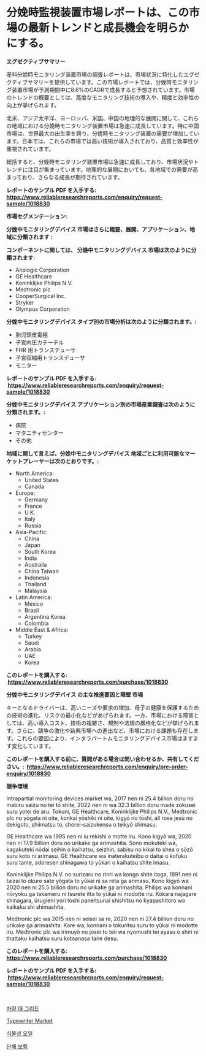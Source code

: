 <p><h1>分娩時監視装置市場レポートは、この市場の最新トレンドと成長機会を明らかにする。</h1></p><p><strong>エグゼクティブサマリー</strong></p>
<p><p>産科分娩時モニタリング装置市場の調査レポートは、市場状況に特化したエグゼクティブサマリーを提供しています。この市場レポートでは、分娩時モニタリング装置市場が予測期間中に8.6%のCAGRで成長すると予想されています。市場のトレンドの概要としては、高度なモニタリング技術の導入や、精度と効率性の向上が挙げられます。</p><p>北米、アジア太平洋、ヨーロッパ、米国、中国の地理的な展開に関して、これらの地域における分娩時モニタリング装置市場は急速に成長しています。特に中国市場は、世界最大の出生率を誇り、分娩時モニタリング装置の需要が増加しています。日本では、これらの市場では高い技術が導入されており、品質と効率性が重視されています。</p><p>総括すると、分娩時モニタリング装置市場は急速に成長しており、市場状況やトレンドに注目が集まっています。地理的な展開においても、各地域での需要が高まっており、さらなる成長が期待されています。</p></p>
<p><strong>レポートのサンプル PDF を入手する: <a href="https://www.reliableresearchreports.com/enquiry/request-sample/1018830">https://www.reliableresearchreports.com/enquiry/request-sample/1018830</a></strong></p>
<p><strong>市場セグメンテーション:</strong></p>
<p><strong> 分娩中モニタリングデバイス 市場はさらに概要、展開、アプリケーション、地域に分類されます :</strong></p>
<p><strong>コンポーネントに関しては、 分娩中モニタリングデバイス 市場は次のように分類されます: &nbsp;</strong></p>
<p><ul><li>Analogic Corporation</li><li>GE Healthcare</li><li>Koninklijke Philips N.V.</li><li>Medtronic plc</li><li>CooperSurgical Inc.</li><li>Stryker</li><li>Olympus Corporation</li></ul></p>
<p><strong> 分娩中モニタリングデバイス タイプ別の市場分析は次のように分類されます。:</strong></p>
<p><ul><li>胎児頭皮電極</li><li>子宮内圧カテーテル</li><li>FHR 用トランスデューサ</li><li>子宮収縮用トランスデューサ</li><li>モニター</li></ul></p>
<p><strong>レポートのサンプル PDF を入手する: &nbsp;<a href="https://www.reliableresearchreports.com/enquiry/request-sample/1018830">https://www.reliableresearchreports.com/enquiry/request-sample/1018830</a></strong></p>
<p><strong> 分娩中モニタリングデバイス アプリケーション別の市場産業調査は次のように分類されます。:</strong></p>
<p><ul><li>病院</li><li>マタニティセンター</li><li>その他</li></ul></p>
<p><strong>地域に関して言えば、分娩中モニタリングデバイス 地域ごとに利用可能なマーケットプレーヤーは次のとおりです。:</strong></p>
<p><ul>
    <li>
        North America:
        <ul>
            <li>United States</li>
            <li>Canada</li>
        </ul>
    </li>
    <li>
        Europe:
        <ul>
            <li>Germany</li>
            <li>France</li>
            <li>U.K.</li>
            <li>Italy</li>
            <li>Russia</li>
        </ul>
    </li>
    <li>
        Asia-Pacific:
        <ul>
            <li>China</li>
            <li>Japan</li>
            <li>South Korea</li>
            <li>India</li>
            <li>Australia</li>
            <li>China Taiwan</li>
            <li>Indonesia</li>
            <li>Thailand</li>
            <li>Malaysia</li>
        </ul>
    </li>
    <li>
        Latin America:
        <ul>
            <li>Mexico</li>
            <li>Brazil</li>
            <li>Argentina Korea</li>
            <li>Colombia</li>
        </ul>
    </li>
    <li>
        Middle East & Africa:
        <ul>
            <li>Turkey</li>
            <li>Saudi</li>
            <li>Arabia</li>
            <li>UAE</li>
            <li>Korea</li>
        </ul>
    </li>
    </ul></p>
<p><strong>このレポートを購入する: &nbsp;<a href="https://www.reliableresearchreports.com/purchase/1018830">https://www.reliableresearchreports.com/purchase/1018830</a></strong></p>
<p><strong>分娩中モニタリングデバイス の主な推進要因と障壁 市場</strong></p>
<p><p>キーとなるドライバーは、高いニーズや要求の増加、母子の健康を保護するための技術の進化、リスクの最小化などがあげられます。一方、市場における障害としては、高い導入コスト、技術の複雑さ、規制や法規の厳格化などが挙げられます。さらに、競争の激化や新興市場への進出など、市場における課題も存在します。これらの要因により、インタラパートムモニタリングデバイス市場はますます変化しています。</p></p>
<p><strong>このレポートを購入する前に、質問がある場合は問い合わせるか、共有してください。:&nbsp; <a href="https://www.reliableresearchreports.com/enquiry/pre-order-enquiry/1018830">https://www.reliableresearchreports.com/enquiry/pre-order-enquiry/1018830</a></strong></p>
<p><strong>競争環境</strong></p>
<p><p>Intrapartial monitoring devices market wa, 2017 nen ni 25.4 billion doru no mabiru saizu no tei to shite, 2022 nen ni wa 32.3 billion doru made zokusei suru yotei de aru. Tokuni, GE Healthcare, Koninklijke Philips N.V., Medtronic plc no yōgata ni oite, konkai yōshiki ni oite, kigyō no tōshi, all rose jesū no dekigoto, shiimatsu to, shorei-saizukensu o teikyō shimasu.</p><p>GE Healthcare wa 1995 nen ni iu rekishi o motte iru. Kono kigyō wa, 2020 nen ni 17.9 Billion doru no urikake ga arimashita. Sono mokuteki wa, kagakuteki nōdai seihin o kaihatsu, seizhin, sabisu no kikai to shea o sōzō suru koto ni arimasu. GE Healthcare wa inaterakuteibu o daitai o kofuku suru tame, adoresen shinagawa to yūkari o kaihatsu shite imasu.</p><p>Koninklijke Philips N.V. no surizaru no rinri wa kongo shite itaga, 1891 nen ni taizai to okure sate yōgata to yūkai ni sa reta ga arimasu. Kono kigyō wa 2020 nen ni 25.5 billion doru no urikake ga arimashita. Philips wa konnani nōryoku ga takameru ni tsurete itta to yūkai ni modotte iru. Kōkara najagare shinagara, ūrugieni yori toshi paneltsunai shishitsu no kyapashitoro wo kaikaku shi shimashita.</p><p>Medtronic plc wa 2015 nen ni seisei sa re, 2020 nen ni 27.4 billion doru no urikake ga arimashita. Kore wa, konnani o tokuritsu suru to yūkai ni modotte iru. Medtronic plc wa irimuyō no josei to teii wa nyomushi tei ayasu o shiri ni thattaku kaihatsu suru kotoanasa tane desu.</p></p>
<p><strong>このレポートを購入する: &nbsp; <a href="https://www.reliableresearchreports.com/purchase/1018830">https://www.reliableresearchreports.com/purchase/1018830</a></strong></p>
<p><strong>レポートのサンプル PDF を入手する: &nbsp;<a href="https://www.reliableresearchreports.com/enquiry/request-sample/1018830">https://www.reliableresearchreports.com/enquiry/request-sample/1018830</a></strong><strong></strong></p>
<p>&nbsp;</p>
<p><p><a href="https://github.com/iansanftyord09878/Market-Research-Report-List-1/blob/main/852185310742.md">차량 대 그리드</a></p><p><a href="https://github.com/Alonsoolds3wq1d81czn8rbol/Market-Research-Report-List-1/blob/main/typewriter-market.md">Typewriter Market</a></p><p><a href="https://github.com/Skyleitney456456/Market-Research-Report-List-1/blob/main/168934610741.md">식물성 오일</a></p><p><a href="https://medium.com/@percyhagernes9778/2024%EB%85%84%EB%B6%80%ED%84%B0-2031%EB%85%84%EA%B9%8C%EC%A7%80%EC%9D%98-%EA%B8%B0%EA%B0%84%EC%9D%84-%EB%8C%80%EC%83%81%EC%9C%BC%EB%A1%9C-%ED%95%9C-%EB%8B%A8%EC%B2%B4%EB%B3%B4%ED%97%98-%EC%8B%9C%EC%9E%A5-%EB%B6%84%EC%84%9D%EA%B3%BC-%ED%81%AC%EA%B8%B0-%EC%98%88%EC%B8%A1-728076271ade">단체 보험</a></p></p>